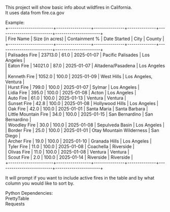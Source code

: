 This project will show basic info about wildfires in California.  
It uses data from fire.ca.gov  

Example:  
+----------------------+-----------------+---------------+--------------+--------------------------+----------------------+  
|      Fire Name       | Size (in acres) | Containment % | Date Started |           City           |        County        |  
+----------------------+-----------------+---------------+--------------+--------------------------+----------------------+  
|    Palisades Fire    |     23713.0     |      61.0     |  2025-01-07  |    Pacific Palisades     |     Los Angeles      |  
|      Eaton Fire      |     14021.0     |      87.0     |  2025-01-07  |    Altadena/Pasadena     |     Los Angeles      |  
|     Kenneth Fire     |      1052.0     |     100.0     |  2025-01-09  |        West Hills        | Los Angeles, Ventura |  
|      Hurst Fire      |      799.0      |     100.0     |  2025-01-07  |          Sylmar          |     Los Angeles      |  
|      Lidia Fire      |      395.0      |     100.0     |  2025-01-08  |          Acton           |     Los Angeles      |  
|      Auto Fire       |       61.0      |     100.0     |  2025-01-13  |         Ventura          |       Ventura        |  
|     Sunset Fire      |       42.8      |     100.0     |  2025-01-08  |     Hollywood Hills      |     Los Angeles      |  
|       Oak Fire       |       42.0      |     100.0     |  2025-01-01  |       Santa Maria        |    Santa Barbara     |  
| Little Mountain Fire |       34.0      |     100.0     |  2025-01-15  |      San Bernardino      |    San Bernardino    |  
|     Woodley Fire     |       30.0      |     100.0     |  2025-01-08  |     Sepulveda Basin      |     Los Angeles      |  
|     Border Fire      |       25.0      |     100.0     |  2025-01-01  | Otay Mountain Wilderness |      San Diego       |  
|     Archer Fire      |       19.0      |     100.0     |  2025-01-10  |      Granada Hills       |     Los Angeles      |  
|      Tyler Fire      |       11.0      |     100.0     |  2025-01-08  |        Coachella         |      Riverside       |  
|     Olivas Fire      |       11.0      |     100.0     |  2025-01-08  |         Ventura          |       Ventura        |  
|      Scout Fire      |       2.0       |     100.0     |  2025-01-14  |        Riverside         |      Riverside       |  
+----------------------+-----------------+---------------+--------------+--------------------------+----------------------+  

It will prompt if you want to include active fires in the table and by what column you would like to sort by.  

Python Dependencies:  
PrettyTable  
Requests  